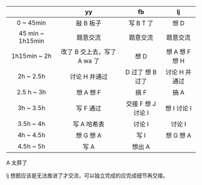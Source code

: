 |                  |         yy         |      fb       |     lj      |
| :--------------: | :----------------: | :-----------: | :---------: |
|    0 ~ 45min     |       敲 B 板子       |    写 B T 了    |     想 D     |
| 45 min ~ 1h15min |        题意交流        |     题意交流      |    题意交流     |
|   1h15min ~ 2h   | 改了 B 交上去，写了 A wa 了 |      想 D      | 想 A 想 F 想 H |
|    2h ~ 2.5h     |      讨论 H 并通过      |  D 过了 想 B 过了  |  讨论 H 并通过   |
|    2.5 h ~ 3h    |      想 A 想 F       |      搞 F      |     搞 A     |
|    3h ~ 3.5h     |       写 F 通过       | 交接 F 想 J 讨论 I |  想 I 讨论 I   |
|    3.5h ~ 4h     |      写 A 哈希表       |     讨论 I      |    讨论 I     |
|    4h ~ 4.5h     |      想 G 想 A       |      写 I      |   想 G 想 A   |
|    4.5h ~ 5h     |        写 A         |     想出 A      |             |

A 太莽了

lj 想题应该是无法推进了才交流，可以独立完成的应完成细节再交接。